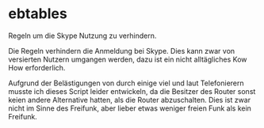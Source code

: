 # ebtables

Regeln um die Skype Nutzung zu verhindern.

Die Regeln verhindern die Anmeldung bei Skype. Dies kann zwar von versierten Nutzern umgangen werden, dazu ist ein nicht alltägliches Kow How erforderlich.

Aufgrund der Belästigungen von durch einige viel und laut Telefonierern musste ich dieses Script leider entwickeln, da die Besitzer des Router sonst keien andere Alternative  hatten, als die Router abzuschalten. Dies ist zwar nicht im Sinne des Freifunk, aber lieber etwas weniger freien Funk als kein Freifunk.


